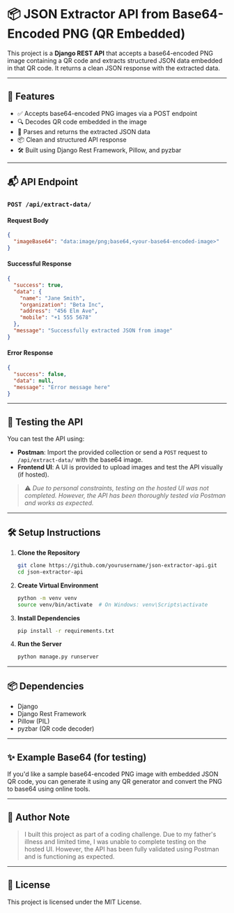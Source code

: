 
# 📦 JSON Extractor API from Base64-Encoded PNG (QR Embedded)

This project is a **Django REST API** that accepts a base64-encoded PNG image containing a QR code and extracts structured JSON data embedded in that QR code. It returns a clean JSON response with the extracted data.

---

## 🚀 Features

- ✅ Accepts base64-encoded PNG images via a POST endpoint
- 🔍 Decodes QR code embedded in the image
- 🧠 Parses and returns the extracted JSON data
- 📦 Clean and structured API response
- 🛠 Built using Django Rest Framework, Pillow, and pyzbar

---

## 📬 API Endpoint

### `POST /api/extract-data/`

#### Request Body

```json
{
  "imageBase64": "data:image/png;base64,<your-base64-encoded-image>"
}
```

#### Successful Response

```json
{
  "success": true,
  "data": {
    "name": "Jane Smith",
    "organization": "Beta Inc",
    "address": "456 Elm Ave",
    "mobile": "+1 555 5678"
  },
  "message": "Successfully extracted JSON from image"
}
```

#### Error Response

```json
{
  "success": false,
  "data": null,
  "message": "Error message here"
}
```

---

## 🧪 Testing the API

You can test the API using:

- **Postman**: Import the provided collection or send a `POST` request to `/api/extract-data/` with the base64 image.
- **Frontend UI**: A UI is provided to upload images and test the API visually (if hosted).

> ⚠️ *Due to personal constraints, testing on the hosted UI was not completed. However, the API has been thoroughly tested via Postman and works as expected.*

---

## 🛠️ Setup Instructions

1. **Clone the Repository**
   ```bash
   git clone https://github.com/yourusername/json-extractor-api.git
   cd json-extractor-api
   ```

2. **Create Virtual Environment**
   ```bash
   python -m venv venv
   source venv/bin/activate  # On Windows: venv\Scripts\activate
   ```

3. **Install Dependencies**
   ```bash
   pip install -r requirements.txt
   ```

4. **Run the Server**
   ```bash
   python manage.py runserver
   ```

---

## 📦 Dependencies

- Django
- Django Rest Framework
- Pillow (PIL)
- pyzbar (QR code decoder)

---

## ✨ Example Base64 (for testing)

If you'd like a sample base64-encoded PNG image with embedded JSON QR code, you can generate it using any QR generator and convert the PNG to base64 using online tools.

---

## 🙋 Author Note

> I built this project as part of a coding challenge. Due to my father's illness and limited time, I was unable to complete testing on the hosted UI. However, the API has been fully validated using Postman and is functioning as expected.

---

## 📄 License

This project is licensed under the MIT License.
